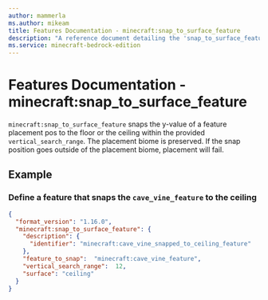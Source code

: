 ```yaml
---
author: mammerla
ms.author: mikeam
title: Features Documentation - minecraft:snap_to_surface_feature
description: "A reference document detailing the 'snap_to_surface_feature' feature"
ms.service: minecraft-bedrock-edition
---
```


# Features Documentation - minecraft:snap_to_surface_feature

`minecraft:snap_to_surface_feature` snaps the y-value of a feature placement pos to the floor or the ceiling within the provided `vertical_search_range`. The placement biome is preserved. If the snap position goes outside of the placement biome, placement will fail.

## Example

### Define a feature that snaps the `cave_vine_feature` to the ceiling

```json
{
  "format_version": "1.16.0",
  "minecraft:snap_to_surface_feature": {
    "description": {
      "identifier": "minecraft:cave_vine_snapped_to_ceiling_feature"
    },
    "feature_to_snap":  "minecraft:cave_vine_feature",
    "vertical_search_range":  12,
    "surface": "ceiling"
  }
}
```

